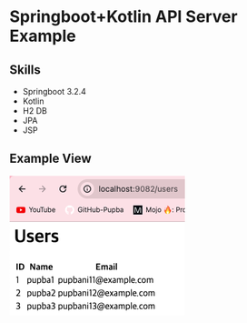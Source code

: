 # Springboot+Kotlin API Server Example

## Skills
- Springboot 3.2.4
- Kotlin
- H2 DB
- JPA
- JSP

## Example View
![img.png](img.png)